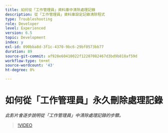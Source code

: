 ```yaml
---
title: 如何從「工作管理員」資料庫中清除處理記錄
description: 從「工作管理員」資料庫設定記錄清除程式
type: Troubleshooting
role: Developer
level: Experienced
version: 6.5
topic: Development
index: y
exl-id: 090bba8d-3f1c-4370-9bc6-29bf0573bb77
duration: 89
source-git-commit: af928e60410022f12207082467d3bd9b818af59d
workflow-type: tm+mt
source-wordcount: '43'
ht-degree: 0%

---
```


# 如何從「工作管理員」永久刪除處理記錄

*此影片會逐步說明從「工作管理員」中清除處理記錄的步驟。*

>[!VIDEO](https://video.tv.adobe.com/v/335577?quality=12&learn=on)
